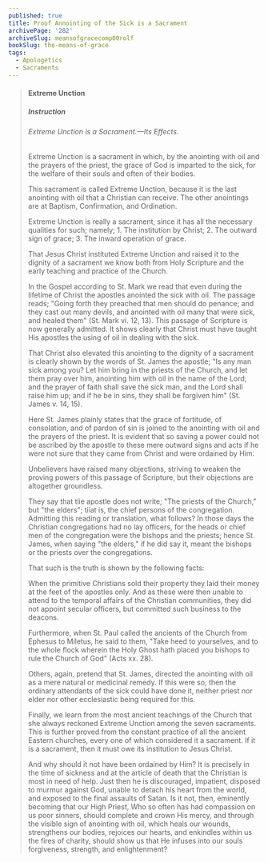 ```yaml
---
published: true
title: Proof Annointing of the Sick is a Sacrament
archivePage: '282'
archiveSlug: meansofgracecomp00rolf
bookSlug: the-means-of-grace
tags:
  - Apologetics
  - Sacraments
---
```


> #### Extreme Unction
> 
> ##### Instruction
> 
> ###### Extreme Unction is a Sacrament.—Its Effects.
> 
> Extreme Unction is a sacrament in which, by the anointing with oil and the prayers of the priest, the grace of God is imparted to the sick, for the welfare of their souls and often of their bodies.
> 
> This sacrament is called Extreme Unction, because it is the last anointing with oil that a Christian can receive. The other anointings are at Baptism, Confirmation, and Ordination.
> 
> Extreme Unction is really a sacrament, since it has all the necessary qualities for such; namely; 1. The institution by Christ; 2. The outward sign of grace; 3. The inward operation of grace.
> 
> That Jesus Christ instituted Extreme Unction and raised it to the dignity of a sacrament we know both from Holy Scripture and the early teaching and practice of the Church.
> 
> In the Gospel according to St. Mark we read that even during the lifetime of Christ the apostles anointed the sick with oil. The passage reads; "Going forth they preached that men should do penance; and they cast out many devils, and anointed with oil many that were sick, and healed them" (St. Mark vi. 12, 13). This passage of Scripture is now generally admitted. It shows clearly that Christ must have taught His apostles the using of oil in dealing with the sick.
> 
> That Christ also elevated this anointing to the dignity of a sacrament is clearly shown by the words of St. James the apostle; "Is any man sick among you? Let him bring in the priests of the Church, and let them pray over him, anointing him with oil in the name of the Lord; and the prayer of faith shall save the sick man, and the Lord shall raise him up; and if he be in sins, they shall be forgiven him" (St. James v. 14, 15).
> 
> Here St. James plainly states that the grace of fortitude, of consolation, and of pardon of sin is joined to the anointing with oil and the prayers of the priest. It is evident that so saving a power could not be ascribed by the apostle to these mere outward signs and acts if he were not sure that they came from Christ and were ordained by Him.
> 
> Unbelievers have raised many objections, striving to weaken the proving powers of this passage of Scripture, but their objections are altogether groundless.
> 
> They say that tlie apostle does not write; "The priests of the Church," but "the elders"; tiiat is, the chief persons of the congregation. Admitting this reading or translation, what follows? In those days the Christian congregations had no lay officers, for the heads or chief men of the congregation were the bishops and the priests; hence St. James, when saying "the elders," if he did say it, meant the bishops or the priests over the congregations.
> 
> That such is the truth is shown by the following facts:
> 
> When the primitive Christians sold their property they laid their money at the feet of the apostles only. And as these were then unable to attend to the temporal affairs of the Christian communities, they did not appoint secular officers, but committed such business to the deacons.
> 
> Furthermore, when St. Paul called the ancients of the Church from Ephesus to Miletus, he said to them, "Take heed to yourselves, and to the whole flock wherein the Holy Ghost hath placed you bishops to rule the Church of God" (Acts xx. 28).
> 
> Others, again, pretend that St. James, directed the anointing with oil as a mere natural or medicinal remedy. If this were so, then the ordinary attendants of the sick could have done it, neither priest nor elder nor other ecclesiastic being required for this.
> 
> Finally, we learn from the most ancient teachings of the Church that she always reckoned Extreme Unction among the seven sacraments. This is further proved from the constant practice of all the ancient Eastern churches, every one of which considered it a sacrament. If it is a sacrament, then it must owe its institution to Jesus Christ.
> 
> And why should it not have been ordained by Him? It is precisely in the time of sickness and at the article of death that the Christian is most in need of help. Just then he is discouraged, impatient, disposed to murmur against God, unable to detach his heart from the world, and exposed to the final assaults of Satan. Is it not, then, eminently becoming that our High Priest, Who so often has had compassion on us poor sinners, should complete and crown His mercy, and through the visible sign of anointing with oil, which heals our wounds, strengthens our bodies, rejoices our hearts, and enkindles within us the fires of charity, should show us that He infuses into our souls forgiveness, strength, and enlightenment?
